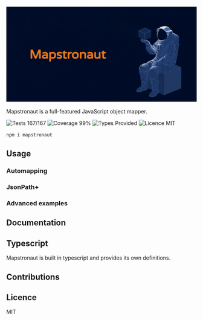 ![Mapstronaut Banner](./assets/banner.jpg)

Mapstronaut is a full-featured JavaScript object mapper.

![Tests 167/167](https://img.shields.io/badge/tests-167/167-green)
![Coverage 99%](https://img.shields.io/badge/coverage-99%25-green)
![Types Provided](https://img.shields.io/badge/types-provided-blue)
![Licence MIT](https://img.shields.io/badge/licence-MIT-blue)

```bash
npm i mapstronaut
```

## Usage

### Automapping

### JsonPath+

### Advanced examples

## Documentation

## Typescript

Mapstronaut is built in typescript and provides its own definitions.

## Contributions

## Licence

MIT